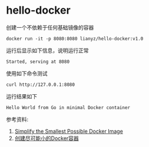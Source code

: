 # hello-docker
创建一个不依赖于任何基础镜像的容器

```
docker run -it -p 8080:8080 lianyz/hello-docker:v1.0
```

运行后显示如下信息，说明运行正常
```
Started, serving at 8080
```

使用如下命令测试
```
curl http://127.0.0.1:8080
```

运行结果如下
```
Hello World from Go in minimal Docker container
```

参考资料: 
1. [Simplify the Smallest Possible Docker Image](https://medium.com/@adriaandejonge/simplify-the-smallest-possible-docker-image-62c0e0d342ef)
2. [创建尽可能小的Docker容器](https://segmentfault.com/a/1190000000628247)
